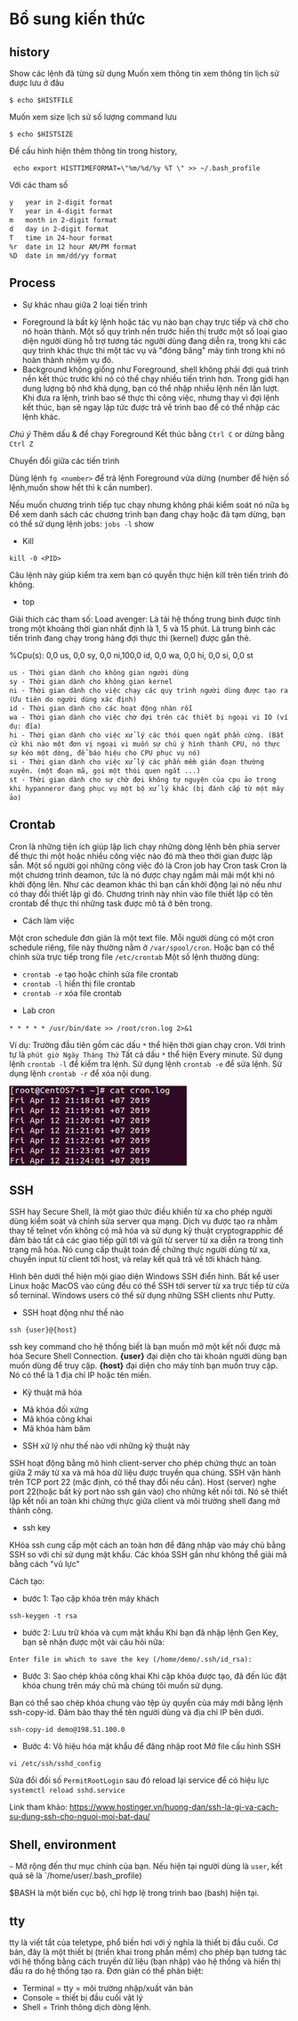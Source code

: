 # Bổ sung kiến thức

## history 

Show các lệnh đã từng sử dụng
Muốn xem thông tin xem thông tin lịch sử được lưu ở đâu
```
$ echo $HISTFILE
```
Muốn xem size lịch sử số lượng command lưu
```
$ echo $HISTSIZE
```
Để cấu hình hiện thêm thông tin trong history, 
```
 echo export HISTTIMEFORMAT=\"%m/%d/%y %T \" >> ~/.bash_profile
```
Với các tham số
```
y	year in 2-digit format
Y	year in 4-digit format
m	month in 2-digit format
d	day in 2-digit format
T	time in 24-hour format
%r	date in 12 hour AM/PM format
%D	date in mm/dd/yy format
```

## Process

* Sự khác nhau giữa 2 loại tiến trình 

- Foreground là bất kỳ lệnh hoặc tác vụ nào bạn chạy trực tiếp và chờ cho nó hoàn thành. Một số quy trình nền trước hiển thị trước một số loại giao diện người dùng hỗ trợ tương tác người dùng đang diễn ra, trong khi các quy trình khác thực thi một tác vụ và "đóng băng" máy tình trong khi nó hoàn thành nhiệm vụ đó.
- Background không giống như Foreground, shell không phải đợi quá trình nền kết thúc trước khi nó có thể chạy nhiều tiến trình hơn. Trong giới hạn dung lượng bộ nhớ khả dụng, bạn có thể nhập nhiều lệnh nền lần lượt. Khi đưa ra lệnh, trình bao sẽ thực thi công việc, nhưng thay vì đợi lệnh kết thúc, bạn sẽ ngay lập tức được trả về trình bao để có thể nhập các lệnh khác.

*Chú ý* Thêm dấu & để chạy Foreground
Kết thúc bằng `Ctrl C` or dừng bằng `Ctrl Z`

Chuyển đổi giữa các tiến trình

Dùng lệnh `fg <number>` để trả lệnh Foreground vừa dừng (number để hiện số lệnh,muốn show hết thì k cần number).

Nếu muốn chương trình tiếp tục chạy nhưng không phải kiểm soát nó nữa `bg`
Để xem danh sách các chương trình bạn đang chạy hoặc đã tạm dừng, bạn có thể sử dụng lệnh jobs:
`jobs -l` show 

* Kill

```
kill -0 <PID>
```
Câu lệnh này giúp kiểm tra xem bạn có quyền thực hiện kill trên tiến trình đó không.

* top

Giải thích các tham số:
Load avenger: Là tải hệ thống trung bình được tính trong một khoảng thời gian nhất định là 1, 5 và 15 phút. Là trung bình các tiến trình đang chạy trong hàng đợi thực thi (kernel) được gắn thẻ.

%Cpu(s):  0,0 us,  0,0 sy,  0,0 ni,100,0 id,  0,0 wa,  0,0 hi,  0,0 si,  0,0 st

```
us - Thời gian dành cho không gian người dùng
sy - Thời gian dành cho không gian kernel
ni - Thời gian dành cho việc chạy các quy trình người dùng được tạo ra (Ưu tiên do người dùng xác định)
id - Thời gian dành cho các hoạt động nhàn rỗi
wa - Thời gian dành cho việc chờ đợi trên các thiết bị ngoại vi IO (ví dụ: đĩa)
hi - Thời gian dành cho việc xử lý các thói quen ngắt phần cứng. (Bất cứ khi nào một đơn vị ngoại vi muốn sự chú ý hình thành CPU, nó thực sự kéo một dòng, để báo hiệu cho CPU phục vụ nó)
si - Thời gian dành cho việc xử lý các phần mềm gián đoạn thường xuyên. (một đoạn mã, gọi một thói quen ngắt ...)
st - Thời gian dành cho sự chờ đợi không tự nguyện của cpu ảo trong khi hypanneror đang phục vụ một bộ xử lý khác (bị đánh cắp từ một máy ảo)

```

## Crontab

Cron là những tiện ích giúp lập lịch chạy những dòng lệnh bên phía server để thực thi một hoặc nhiều công việc nào đó mà theo thời gian được lập sẵn. Một số người gọi những công việc đó là Cron job hay Cron task
Cron là một chương trình deamon, tức là nó được chạy ngầm mãi mãi một khi nó khởi động lên. Như các deamon khác thì bạn cần khởi động lại nó nếu như có thay đổi thiết lập gì đó. Chương trình này nhìn vào file thiết lập có tên crontab để thực thi những task được mô tả ở bên trong.

* Cách làm việc

Một cron schedule đơn giản là một text file. Mỗi người dùng có một cron schedule riêng, file này thường nằm ở `/var/spool/cron`. Hoặc bạn có thể chỉnh sửa trực tiếp trong file `/etc/crontab`
Một số lệnh thường dùng:
- `crontab -e` tạo hoặc chỉnh sửa file crontab
- `crontab -l` hiển thị file crontab
- `crontab -r` xóa file crontab

* Lab cron

`* * * * * /usr/bin/date >> /root/cron.log 2>&1`


Ví dụ: Trường đầu tiên gồm các dấu `*` thể hiện thời gian chạy cron. Với trình tự là `phút giờ Ngày Tháng Thứ` Tất cả dấu `*` thể hiện Every minute.
Sử dụng lệnh `crontab -l` để kiểm tra lệnh.
Sử dụng lệnh `crontab -e` để sửa lệnh.
Sử dụng lệnh `crontab -r` để xóa nội dung.

![cron](images_Linux/cron.png)
## SSH

SSH hay Secure Shell, là một giao thức điều khiển từ xa cho phép người dùng kiểm soát và chỉnh sửa server qua mạng. Dịch vụ được tạo ra nhằm thay tế telnet vốn không có mã hóa và sử dụng kỹ thuật cryptograpphic để đảm bảo tất cả các giao tiếp gửi tới và gửi từ server từ xa diễn ra trong tình trạng mã hóa. Nó cung cấp thuật toán để chứng thực người dùng từ xa, chuyển input từ client tới host, và relay kết quả trả về tới khách hàng.

Hình bên dưới thể hiện mội giao diện Windows SSH điển hình. Bất kể user Linux hoặc MacOS vào cũng đều có thể SSH tới server từ xa trực tiếp từ cửa sổ terninal. Windows users có thể sử dụng những SSH clients như Putty. 

* SSH hoạt động như thế nào

```
ssh {user}@{host}
```
ssh key command cho hệ thống biết là bạn muốn mở một kết nối được mã hóa Secure Shell Connection. **{user}** đại diện cho tài khoản người dùng bạn muốn dùng để truy cập. **{host}** đại diện cho máy tính bạn muốn truy cập. Nó có thể là 1 địa chỉ IP hoặc tên miền.

* Kỹ thuật mã hóa

- Mã khóa đối xứng
- Mã khóa công khai
- Mã khóa hàm băm

* SSH xử lý như thế nào với những kỹ thuật này

SSH hoạt động bằng mô hình client-server cho phép chứng thực an toàn giữa 2 máy từ xa và mã hóa dữ liệu được truyền qua chúng.
SSH vận hành trên TCP port 22 (mặc định, có thể thay đổi nếu cần). Host (server) nghe port 22(hoặc bất kỳ port nào ssh gán vào) cho những kết nối tới. Nó sẽ thiết lập kết nối an toàn khi chứng thực giữa client và môi trường shell đang mở thành công.

* ssh key

KHóa ssh cung cấp một cách an toàn hơn để đăng nhập vào máy chủ bằng SSH so với chỉ sử dụng mật khẩu. Các khóa SSH gần như không thể giải mã bằng cách "vũ lực"

Cách tạo:
- bước 1: Tạo cặp khóa trên máy khách
```
ssh-keygen -t rsa
```
- bước 2: Lưu trữ khóa và cụm mật khẩu
Khi bạn đã nhập lệnh Gen Key, bạn sẽ nhận được một vài câu hỏi nữa:
```
Enter file in which to save the key (/home/demo/.ssh/id_rsa):
```
- Bước 3: Sao chép khóa công khai
Khi cặp khóa được tạo, đã đến lúc đặt khóa chung trên máy chủ mà chúng tôi muốn sử dụng.

Bạn có thể sao chép khóa chung vào tệp ủy quyền của máy mới bằng lệnh ssh-copy-id. Đảm bảo thay thế tên người dùng và địa chỉ IP bên dưới.
```
ssh-copy-id demo@198.51.100.0
```
- Bước 4: Vô hiệu hóa mật khẩu để đăng nhập root
Mở file cấu hình SSH
```
vi /etc/ssh/sshd_config
```
Sửa đổi đối số `PermitRootLogin` sau đó reload lại service để có hiệu lực `systemctl reload sshd.service`

Link tham khảo:
<https://www.hostinger.vn/huong-dan/ssh-la-gi-va-cach-su-dung-ssh-cho-nguoi-moi-bat-dau/>

## Shell, environment 
`~` Mở rộng đến thư mục chính của bạn. Nếu hiện tại người dùng là `user`, kết quả sẽ là `/home/user/.bash_profile)

$BASH là một biến cục bộ, chỉ hợp lệ trong trình bao (bash) hiện tại.
## tty

tty là viết tắt của teletype, phổ biến hơi với ý nghĩa là thiết bị đầu cuối. Cơ bản, đây là một thiết bị (triển khai trong phần mềm) cho phép bạn tương tác  với hệ thống bằng cách truyền dữ liệu (bạn nhập) vào hệ thống và hiển thị đầu ra do hệ thống tạo ra.
Đơn giản có thể phân biệt:
* Terminal = tty = môi trường nhập/xuất văn bản
* Console = thiết bị đầu cuối vật lý
* Shell = Trình thông dịch dòng lệnh.


